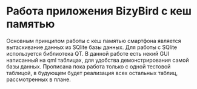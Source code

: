 # Работа приложения BizyBird с кеш памятью
Основным принципом работы с кеш памятью смартфона является вытаскивание данных из SQlite базы данных. Для работы с SQlite используется библиотека QT. В данной работе есть некий GUI написанный на qml таблицах, для удобства демонстрирования самой базы данных. Прописана пока работа только с одной тестовой таблицой, в будующем будет реализация всех остальных таблиц, рассмотренных в плане.
